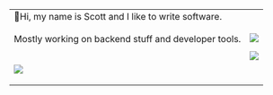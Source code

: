 <table>
<tr>
<!-- <th>  </th>
<th>  </th> -->
</tr>
<tr>
<td>
👋Hi, my name is Scott and I like to write software.
<br><br>
Mostly working on backend stuff and developer tools.
<br><br>

  ![](https://api.githubtrends.io/user/svg/osteensco/langs?time_range=six_months&group=other&compact=True&theme=dark)
  

</td>
<td>
  
  ![](https://komarev.com/ghpvc/?username=osteensco&color=blueviolet&abbreviated=true&style=plastic)

![](https://api.githubtrends.io/user/svg/osteensco/repos?time_range=one_month&group=other&theme=dark)
  
  <!-- [![Top Langs](https://github-readme-stats.vercel.app/api/top-langs/?username=osteensco&theme=tokyonight&hide=jupyter+notebook&layout=pie)](https://github.com/anuraghazra/github-readme-stats)
-->



</td>

</tr>
</table>

